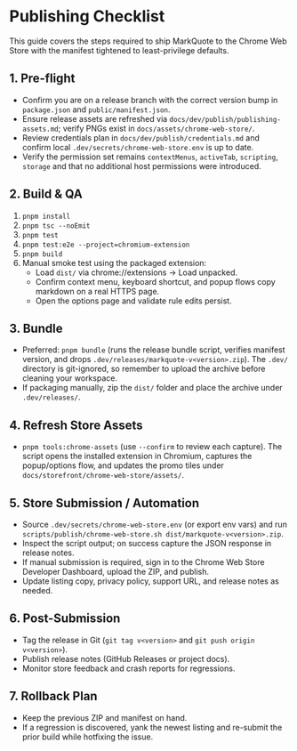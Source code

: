 # Publishing Checklist

This guide covers the steps required to ship MarkQuote to the Chrome Web Store with the manifest tightened to least-privilege defaults.

## 1. Pre-flight
- Confirm you are on a release branch with the correct version bump in `package.json` and `public/manifest.json`.
- Ensure release assets are refreshed via `docs/dev/publish/publishing-assets.md`; verify PNGs exist in `docs/assets/chrome-web-store/`.
- Review credentials plan in `docs/dev/publish/credentials.md` and confirm local `.dev/secrets/chrome-web-store.env` is up to date.
- Verify the permission set remains `contextMenus`, `activeTab`, `scripting`, `storage` and that no additional host permissions were introduced.

## 2. Build & QA
1. `pnpm install`
2. `pnpm tsc --noEmit`
3. `pnpm test`
4. `pnpm test:e2e --project=chromium-extension`
5. `pnpm build`
6. Manual smoke test using the packaged extension:
   - Load `dist/` via chrome://extensions → Load unpacked.
   - Confirm context menu, keyboard shortcut, and popup flows copy markdown on a real HTTPS page.
   - Open the options page and validate rule edits persist.

## 3. Bundle
- Preferred: `pnpm bundle` (runs the release bundle script, verifies manifest version, and drops
  `.dev/releases/markquote-v<version>.zip`). The `.dev/` directory is git-ignored, so remember to
  upload the archive before cleaning your workspace.
- If packaging manually, zip the `dist/` folder and place the archive under `.dev/releases/`.

## 4. Refresh Store Assets
- `pnpm tools:chrome-assets` (use `--confirm` to review each capture). The script opens the
  installed extension in Chromium, captures the popup/options flow, and updates the promo tiles under
  `docs/storefront/chrome-web-store/assets/`.

## 5. Store Submission / Automation
- Source `.dev/secrets/chrome-web-store.env` (or export env vars) and run `scripts/publish/chrome-web-store.sh dist/markquote-v<version>.zip`.
- Inspect the script output; on success capture the JSON response in release notes.
- If manual submission is required, sign in to the Chrome Web Store Developer Dashboard, upload the ZIP, and publish.
- Update listing copy, privacy policy, support URL, and release notes as needed.

## 6. Post-Submission
- Tag the release in Git (`git tag v<version>` and `git push origin v<version>`).
- Publish release notes (GitHub Releases or project docs).
- Monitor store feedback and crash reports for regressions.

## 7. Rollback Plan
- Keep the previous ZIP and manifest on hand.
- If a regression is discovered, yank the newest listing and re-submit the prior build while hotfixing the issue.
